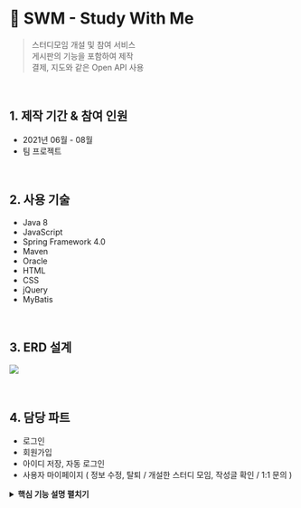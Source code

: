 # :pushpin: SWM - Study With Me
>스터디모임 개설 및 참여 서비스  
>게시판의 기능을 포함하여 제작  
>결제, 지도와 같은 Open API 사용

</br>

## 1. 제작 기간 & 참여 인원
- 2021년 06월 - 08월
- 팀 프로젝트

</br>

## 2. 사용 기술
  - Java 8
  - JavaScript
  - Spring Framework 4.0
  - Maven
  - Oracle
  - HTML
  - CSS
  - jQuery
  - MyBatis

</br>

## 3. ERD 설계
![](https://user-images.githubusercontent.com/87680461/145823346-f97bc969-013e-4317-8a4d-c6265dd9f22c.png)

</br>

## 4. 담당 파트
  - 로그인
  - 회원가입
  - 아이디 저장, 자동 로그인
  - 사용자 마이페이지 ( 정보 수정, 탈퇴 / 개설한 스터디 모임, 작성글 확인 / 1:1 문의 )
 
<details>
<summary><b>핵심 기능 설명 펼치기</b></summary>
<div markdown="1">

### 4.1 회원 가입
<img src="https://user-images.githubusercontent.com/87680461/145826566-9b5dd98e-4f47-40c5-a386-ba949084d9c9.png"  width="500" height="500"/>

- **정규식,  Null 값 체크** :pushpin: [코드 확인](https://github.com/saltNam/SWM/blob/c9354604ddf878ceb96cf459b62284b523114f7b/src/main/webapp/WEB-INF/views/login/joinForm.jsp#L149)
  - 화면단에서, 사용자가 입력한 데이터를 정규식 값과 비교합니다.
  - 지정한 정규식과 다르거나 Null 값인 경우, 에러 메세지를 띄웁니다 .
 
- **Axios 비동기 요청** :pushpin: [코드 확인]()
  - URL의 모양새인 경우, 컨텐츠를 등록하는 POST 요청을 비동기로 날립니다.


</div>
</details>

</br>
